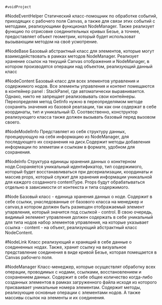 	#voidProject

#NodeEventHelper
Статический класс-помощник по обработке событий, приходящих с рабочего поля Canvas, а также для связи этих событий с методами,
реализующими функционал NodeManager. Также реализует функцию по отрисовке соединительных кривых Безье, а точнее, предоставляет объект геометрии,
который будет использоват вызывающим методом на своё усмотрение.

#NodeBase
Базовый абстрактный класс для элементов, которые могут взаимодействовать в рамках методов NodeManager. 
Реализует хранение ссылок на текущий Canvas отображения и NodeManager, 
в котором производятся операции над объектом, реализующий данный класс

#NodeContent
Базовый класс для всех элементов управления и содержимого нодов.
Все элементы управления и контент помещаются в контейнер panel : StackPanel, где автоматически выравнивается. 
Однако, никто не запрещает реализовывать свои контейнеры. 
Переопределяя метод GetInfo нужно в переопределямом методе сохранять значения из базовой реалзации,
так как они содержат в себе координаты, тип и уникальный ID. Соотвественно, конструктор реализующего класса также должен вызывать базовый перед вызовом своего.
 
#NodeModelInfo
 Представляет из себя структуру данных, проецирующую на себя информацию из NodeManager, для последующего их сохранения на диск.Содержит методы добавления информации по элеметам и ссылкам в формате, удобном для сохранения.
 
#NodeInfo
Структура единицы хранения данных о конктерном ноде.Сохраняется уникальный идентификатор, тип содержимого, который будет восстанавливаться при десериализации, координаты и массив props, который служит для хранения информации уникальной для каждого созданного contentType. Props будут обрабатываться отдельно в зависимости от контекста и типа содержимого.

#Node
Базовый класс - единица хранения данных о ноде.	Содержит в себе ссылки, унаследованные от базового класса на менеджер и canvas,в котором должен быть размещен отображаемый элемент упарвления, который значится под ссылкой - control.	В свою очередь, видимый эелемент управления должен содержать в себе уникальный для типа нодов набор элементов управления,	на которые указывает ссылка - content - на объект, реализующий абстрактный класс NodeContent.


#NodeLink
 Класс реализующий и хранящий в себе данные о соединенных нодах. Также, хранит ссылку на визуальное представление соединения в виде кривой Безье, которая помещается в Canvas рабочего поля.

#NodeManager
 Класс-менеджер, которые осуществлят обработку всех операции, проводимых с нодами, ссылками, восстановлением и сохранением данных. Содержит в себе общее количество когда-либо созданных элементов в рамках загруженного файла исходя из которого присваивает уникальные номера элементам. Содержит методы, реализующие основные операции с элементами нодов. А также массивы ссылок на элементы и их соединения.

